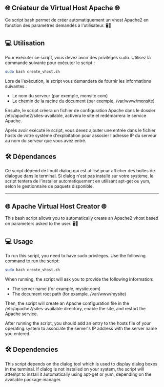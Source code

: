 🌐 Créateur de Virtual Host Apache 🌐
--- 

Ce script bash permet de créer automatiquement un vhost Apache2 en fonction des paramètres demandés à l'utilisateur. 🖥️🚀

## 💻 Utilisation
Pour exécuter ce script, vous devez avoir des privilèges sudo. Utilisez la commande suivante pour exécuter le script :

```bash
sudo bash create_vhost.sh
```
Lors de l'exécution, le script vous demandera de fournir les informations suivantes :

- Le nom du serveur (par exemple, monsite.com)
- Le chemin de la racine du document (par exemple, /var/www/monsite)

Ensuite, le script créera un fichier de configuration Apache dans le dossier /etc/apache2/sites-available, activera le site et redémarrera le service Apache.

Après avoir exécuté le script, vous devez ajouter une entrée dans le fichier hosts de votre système d'exploitation pour associer l'adresse IP du serveur au nom du serveur que vous avez entré.

## 🛠️ Dépendances

Ce script dépend de l'outil dialog qui est utilisé pour afficher des boîtes de dialogue dans le terminal. Si dialog n'est pas installé sur votre système, le script tentera de l'installer automatiquement en utilisant apt-get ou yum, selon le gestionnaire de paquets disponible.

---

🌐 Apache Virtual Host Creator 🌐
--- 

This bash script allows you to automatically create an Apache2 vhost based on parameters asked to the user. 🖥️🚀

## 💻 Usage
To run this script, you need to have sudo privileges. Use the following command to run the script:

```bash
sudo bash create_vhost.sh
```

When running, the script will ask you to provide the following information:

- The server name (for example, mysite.com)
- The document root path (for example, /var/www/mysite)

Then, the script will create an Apache configuration file in the /etc/apache2/sites-available directory, enable the site, and restart the Apache service.

After running the script, you should add an entry to the hosts file of your operating system to associate the server's IP address with the server name you entered.

## 🛠️ Dependencies
This script depends on the dialog tool which is used to display dialog boxes in the terminal. If dialog is not installed on your system, the script will attempt to install it automatically using apt-get or yum, depending on the available package manager.
